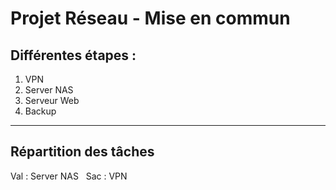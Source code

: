 # Projet Réseau - Mise en commun

## Différentes étapes :

1. VPN 
2. Server NAS
3. Serveur Web
4. Backup

---

## Répartition des tâches

Val : Server NAS
&nbsp;
Sac : VPN
